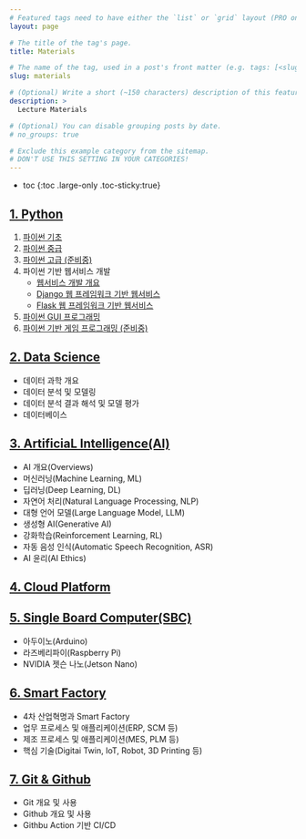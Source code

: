 ```yaml
---
# Featured tags need to have either the `list` or `grid` layout (PRO only).
layout: page

# The title of the tag's page.
title: Materials

# The name of the tag, used in a post's front matter (e.g. tags: [<slug>]).
slug: materials

# (Optional) Write a short (~150 characters) description of this featured tag.
description: >
  Lecture Materials

# (Optional) You can disable grouping posts by date.
# no_groups: true

# Exclude this example category from the sitemap.
# DON'T USE THIS SETTING IN YOUR CATEGORIES!
---
```

* toc
{:toc .large-only .toc-sticky:true}

## [1. Python](/materials/01_Python)
1. [파이썬 기초](/materials/S01-01_01-PythonBasic)
2. [파이썬 중급](/materials/S01-02_01-PythonIntermediate)
3. [파이썬 고급 (준비중)](/materials/S01-03_01-PythonAdvanced)
4. 파이썬 기반 웹서비스 개발
    - [웹서비스 개발 개요](/materials/S01-04_01-WebServiceOverview)
    - [Django 웹 프레임워크 기반 웹서비스](/materials/S01-04_02-DjangoWebFramework)
    - [Flask 웹 프레임워크 기반 웹서비스](/materials/S01-04_03-FlaskWebFramework)
5. [파이썬 GUI 프로그래밍](/materials/S01-05_01-PythonGuiProgramming)
6. [파이썬 기반 게임 프로그래밍 (준비중)](/materials/S01-06_01-PythonGameProgramming)

## [2. Data Science](/materials/02_DataScience)
  - 데이터 과학 개요
  - 데이터 분석 및 모델링
  - 데이터 분석 결과 해석 및 모델 평가
  - 데이터베이스

## [3. ArtificiaL Intelligence(AI)](/materials/03_AI)
  - AI 개요(Overviews)
  - 머신러닝(Machine Learning, ML)
  - 딥러닝(Deep Learning, DL)
  - 자연어 처리(Natural Language Processing, NLP)
  - 대형 언어 모델(Large Language Model, LLM)
  - 생성형 AI(Generative AI)
  - 강화학습(Reinforcement Learning, RL)
  - 자동 음성 인식(Automatic Speech Recognition, ASR)
  - AI 윤리(AI Ethics)

## [4. Cloud Platform](/materials/04_CloudPlatform)


## [5. Single Board Computer(SBC)](/materials/05_SBC)
  - 아두이노(Arduino)
  - 라즈베리파이(Raspberry Pi)
  - NVIDIA 젯슨 나노(Jetson Nano)

## [6. Smart Factory](/materials/06_SmartFactory)
  - 4차 산업혁명과 Smart Factory
  - 업무 프로세스 및 애플리케이션(ERP, SCM 등)
  - 제조 프로세스 및 애플리케이션(MES, PLM 등)
  - 핵심 기술(Digitai Twin, IoT, Robot, 3D Printing 등)

## [7. Git & Github](/materials/07_Github)
  - Git 개요 및 사용
  - Github 개요 및 사용
  - Githbu Action 기반 CI/CD